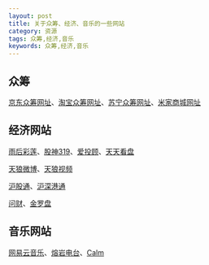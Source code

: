 ```yaml
---
layout: post
title: 关于众筹、经济、音乐的一些网站
category: 资源
tags: 众筹,经济,音乐
keywords: 众筹,经济,音乐
---
```


## 众筹

[京东众筹网址](http://z.jd.com/)、[淘宝众筹网址](https://izhongchou.taobao.com/index.htm)、[苏宁众筹网址](http://zc.suning.com/)、[米家商城网址](http://home.mi.com/shop/main)

## 经济网站

[雨后彩莲](http://iguba.eastmoney.com/1638134840519762)、[股神319](http://iguba.eastmoney.com/6840064733981984)、[爱投顾](http://itougu.jrj.com.cn/live/41)、[天天看盘](http://www.ourkp.com)

[天狼微博](http://weibo.com/tl50ch)、[天狼视频](http://id.tudou.com/i/UMzEwMDA4MTY2NA==/videos)

[沪股通](http://data.10jqka.com.cn/hgt/hgtb/)、[沪深港通](http://data.eastmoney.com/hsgt/index.html)

[问财](http://www.iwencai.com)、[金罗盘](http://stock.sohu.com/s2011/jlp/)

## 音乐网站

[网易云音乐](http://music.163.com/#/playlist/152261/122965/)、[熔岩电台](http://www.lavaradio.com/)、[Calm](https://www.calm.com/)